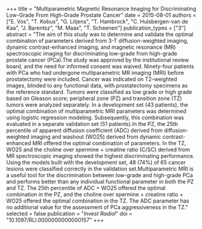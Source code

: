 +++
title = "Multiparametric Magnetic Resonance Imaging for Discriminating Low-Grade From High-Grade Prostate Cancer"
date = 2015-08-01
authors = ["E. Vos", "T. Kobus", "G. Litjens", "T. Hambrock", "C. Hulsbergen-van de Kaa", "J. Barentsz", "M. Maas", "T. Scheenen"]
publication_types = ["3"]
abstract = "The aim of this study was to determine and validate the optimal combination of parameters derived from 3-T diffusion-weighted imaging, dynamic contrast-enhanced imaging, and magnetic resonance (MR) spectroscopic imaging for discriminating low-grade from high-grade prostate cancer (PCa).The study was approved by the institutional review board, and the need for informed consent was waived. Ninety-four patients with PCa who had undergone multiparametric MR imaging (MRI) before prostatectomy were included. Cancer was indicated on T2-weighted images, blinded to any functional data, with prostatectomy specimens as the reference standard. Tumors were classified as low grade or high grade based on Gleason score; peripheral zone (PZ) and transition zone (TZ) tumors were analyzed separately. In a development set (43 patients), the optimal combination of multiparametric MRI parameters was determined using logistic regression modeling. Subsequently, this combination was evaluated in a separate validation set (51 patients).In the PZ, the 25th percentile of apparent diffusion coefficient (ADC) derived from diffusion-weighted imaging and washout (WO25) derived from dynamic contrast-enhanced MRI offered the optimal combination of parameters. In the TZ, WO25 and the choline over spermine + creatine ratio (C/SC) derived from MR spectroscopic imaging showed the highest discriminating performance. Using the models built with the development set, 48 (74%) of 65 cancer lesions were classified correctly in the validation set.Multiparametric MRI is a useful tool for the discrimination between low-grade and high-grade PCa and performs better than any individual functional parameter in both the PZ and TZ. The 25th percentile of ADC + WO25 offered the optimal combination in the PZ, and the choline over spermine + creatine ratio + WO25 offered the optimal combination in the TZ. The ADC parameter has no additional value for the assessment of PCa aggressiveness in the TZ."
selected = false
publication = "*Invest Radiol*"
doi = "10.1097/RLI.0000000000000157"
+++

